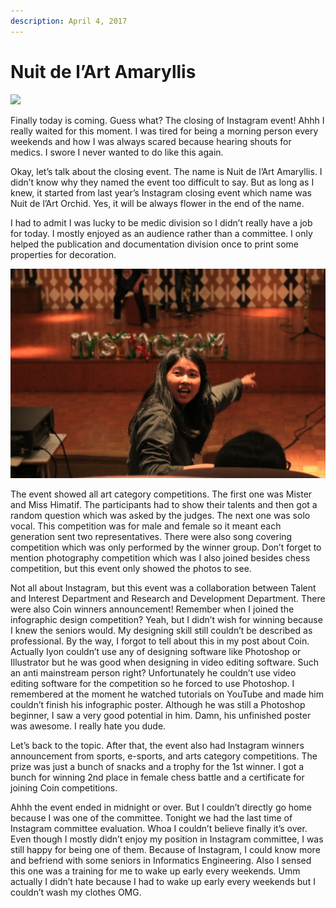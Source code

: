 ```yaml
---
description: April 4, 2017
---
```


# Nuit de l’Art Amaryllis

![](https://sites.unpad.ac.id/realicejoanne/wp-content/uploads/sites/21214/2017/04/myhome.jpg)

Finally today is coming. Guess what? The closing of Instagram event! Ahhh I really waited for this moment. I was tired for being a morning person every weekends and how I was always scared because hearing shouts for medics. I swore I never wanted to do like this again.

Okay, let’s talk about the closing event. The name is Nuit de l’Art Amaryllis. I didn’t know why they named the event too difficult to say. But as long as I knew, it started from last year’s Instagram closing event which name was Nuit de l’Art Orchid. Yes, it will be always flower in the end of the name.

I had to admit I was lucky to be medic division so I didn’t really have a job for today. I mostly enjoyed as an audience rather than a committee. I only helped the publication and documentation division once to print some properties for decoration.

![](<../../.gitbook/assets/image (44).png>)

The event showed all art category competitions. The first one was Mister and Miss Himatif. The participants had to show their talents and then got a random question which was asked by the judges. The next one was solo vocal. This competition was for male and female so it meant each generation sent two representatives. There were also song covering competition which was only performed by the winner group. Don’t forget to mention photography competition which was I also joined besides chess competition, but this event only showed the photos to see.

Not all about Instagram, but this event was a collaboration between Talent and Interest Department and Research and Development Department. There were also Coin winners announcement! Remember when I joined the infographic design competition? Yeah, but I didn’t wish for winning because I knew the seniors would. My designing skill still couldn’t be described as professional. By the way, I forgot to tell about this in my post about Coin. Actually Iyon couldn’t use any of designing software like Photoshop or Illustrator but he was good when designing in video editing software. Such an anti mainstream person right? Unfortunately he couldn’t use video editing software for the competition so he forced to use Photoshop. I remembered at the moment he watched tutorials on YouTube and made him couldn’t finish his infographic poster. Although he was still a Photoshop beginner, I saw a very good potential in him. Damn, his unfinished poster was awesome. I really hate you dude.

Let’s back to the topic. After that, the event also had Instagram winners announcement from sports, e-sports, and arts category competitions. The prize was just a bunch of snacks and a trophy for the 1st winner. I got a bunch for winning 2nd place in female chess battle and a certificate for joining Coin competitions.

Ahhh the event ended in midnight or over. But I couldn’t directly go home because I was one of the committee. Tonight we had the last time of Instagram committee evaluation. Whoa I couldn’t believe finally it’s over. Even though I mostly didn’t enjoy my position in Instagram committee, I was still happy for being one of them. Because of Instagram, I could know more and befriend with some seniors in Informatics Engineering. Also I sensed this one was a training for me to wake up early every weekends. Umm actually I didn’t hate because I had to wake up early every weekends but I couldn’t wash my clothes OMG.
